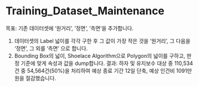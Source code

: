 # Training_Dataset_Maintenance

목표: 기존 데이터셋에 ‘원거리’, ’정면’, ’측면’을 추가합니다.
1. 데이터셋의 Label 넓이를 각각 구한 후 그 값이 가장 작은 것을 ‘원거리’, 그 다음을 ‘정면’, 그 외를 ‘측면’ 으로 합니다.
2. Bounding Box의 넓이, Shoelace Algorithm으로 Polygon의 넓이를 구하고, 판정 기준에 맞게 속성과 값을 dump합니다.
결과: 하자 및 유지보수 대상 중 110,534건 중 54,564건(50%)을 처리하여 예상 종료 기간 12일 단축, 예상 인건비 1091만원을 절감했습니다.
